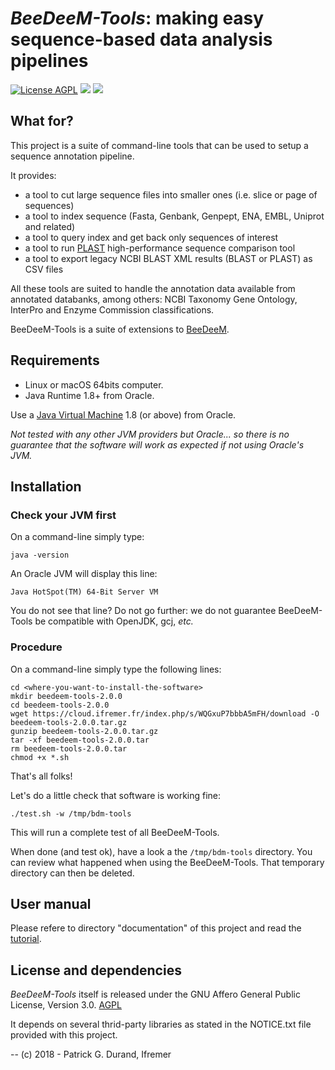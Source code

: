 # *BeeDeeM-Tools*: making easy sequence-based data analysis pipelines 

[![License AGPL](https://img.shields.io/badge/license-Affero%20GPL%203.0-blue.svg)](https://www.gnu.org/licenses/agpl-3.0.txt) [![](https://img.shields.io/badge/platform-Java--1.8+-yellow.svg)](http://www.oracle.com/technetwork/java/javase/downloads/index.html) [![](https://img.shields.io/badge/run_on-Linux--macOS-yellowgreen.svg)]()

## What for?

This project is a suite of command-line tools that can be used to setup a sequence annotation pipeline. 

It provides:

* a tool to cut large sequence files into smaller ones (i.e. slice or page of sequences)
* a tool to index sequence (Fasta, Genbank, Genpept, ENA, EMBL, Uniprot and related)
* a tool to query index and get back only sequences of interest
* a tool to run [PLAST](http://plast.inria.fr/) high-performance sequence comparison tool
* a tool to export legacy NCBI BLAST XML results (BLAST or PLAST) as CSV files

All these tools are suited to handle the annotation data available from annotated databanks, among others: NCBI Taxonomy Gene Ontology, InterPro and Enzyme Commission classifications.

BeeDeeM-Tools is a suite of extensions to [BeeDeeM](https://github.com/pgdurand/BeeDeeM).

## Requirements

* Linux or macOS 64bits computer.
* Java Runtime 1.8+ from Oracle. 

Use a [Java Virtual Machine](http://www.oracle.com/technetwork/java/javase/downloads/index.html) 1.8 (or above) from Oracle. 

*Not tested with any other JVM providers but Oracle... so there is no guarantee that the software will work as expected if not using Oracle's JVM.* 

## Installation
 
### Check your JVM first

On a command-line simply type:

```
java -version
```
An Oracle JVM will display this line:

`Java HotSpot(TM) 64-Bit Server VM`

You do not see that line? Do not go further: we do not guarantee BeeDeeM-Tools be compatible with OpenJDK, gcj, *etc.*

### Procedure

On a command-line simply type the following lines:

```
cd <where-you-want-to-install-the-software>
mkdir beedeem-tools-2.0.0
cd beedeem-tools-2.0.0
wget https://cloud.ifremer.fr/index.php/s/WQGxuP7bbbA5mFH/download -O beedeem-tools-2.0.0.tar.gz
gunzip beedeem-tools-2.0.0.tar.gz
tar -xf beedeem-tools-2.0.0.tar
rm beedeem-tools-2.0.0.tar
chmod +x *.sh
```

That's all folks!

Let's do a little check that software is working fine:

```
./test.sh -w /tmp/bdm-tools
```

This will run a complete test of all BeeDeeM-Tools.

When done (and test ok), have a look a the `/tmp/bdm-tools` directory. You can review what happened when using the BeeDeeM-Tools. That temporary directory can then be deleted.

## User manual

Please refere to directory "documentation" of this project and read the [tutorial](https://gitlab.ifremer.fr/bioinfo/BeeDeeM-Tools/blob/master/documentation/tutorial.md).

## License and dependencies

*BeeDeeM-Tools* itself is released under the GNU Affero General Public License, Version 3.0. [AGPL](https://www.gnu.org/licenses/agpl-3.0.txt)

It depends on several thrid-party libraries as stated in the NOTICE.txt file provided with this project.

--
(c) 2018 - Patrick G. Durand, Ifremer

